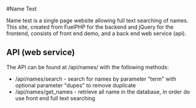 #Name Test

Name test is a single page website allowing full text searching of names. This site, created from FuelPHP for the backend and jQuery for the frontend, consists of front end demo, and a back end web service (api).

## API (web service)

The API can be found at /api/names/ with the following methods:

* /api/names/search - search for names by parameter "term" with optional parameter "dupes" to remove duplicate
* /api/names/get_names - retrieve all name in the database, in order do use front end full text searching